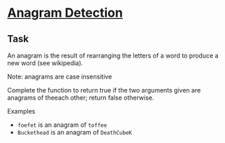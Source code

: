 [Anagram Detection](https://www.codewars.com/kata/529eef7a9194e0cbc1000255)
=

## Task
An anagram is the result of rearranging the letters of a word to produce a new word (see wikipedia).

Note: anagrams are case insensitive

Complete the function to return true if the two arguments given are anagrams of theeach other; return false otherwise.

Examples
- ```foefet``` is an anagram of ```toffee```
- ```Buckethead``` is an anagram of ```DeathCubeK```
